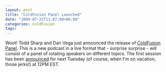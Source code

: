 ```yaml
---
layout: post
title: "ColdFusion Panel Launched"
date: "2009-07-22T11:07:00+06:00"
categories: ColdFusion 
tags: 
---
```


Woot! Todd Sharp and Dan Vega just announced the release of <a href="http://www.cfpanel.com">ColdFusion Panel</a>. This is a new podcast in a live format that - surprise surprise - will consist of a panel of rotating speakers on different topics. The first session has been <a href="http://cfpanel.com/index.cfm/2009/7/22/Episode-1--ColdFusion-9-and-ColdFusion-Builder">announced</a> for next Tuesday (of course, when I'm on vacation, those jerks!) at 12PM EST.